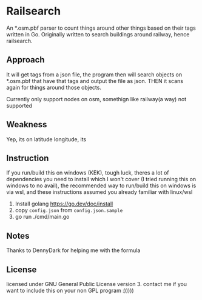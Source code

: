 # Railsearch
An \*.osm.pbf parser to count things around other things based on their tags written in Go. Originally written to search buildings around railway, hence railsearch.

## Approach
It will get tags from a json file, the program then will search objects on \*.osm.pbf that have that tags and output the file as json. THEN it scans again for things around those objects.

Currently only support nodes on osm, somethign like railway(a way) not supported

## Weakness

Yep, its on latitude longitude, its 

## Instruction
If you run/build this on windows (KEK), tough luck, theres a lot of dependencies you need to install which I won't cover (I tried running this on windows to no avail), the recommended way to run/build this on windows is via wsl, and these instructions assumed you already familiar with linux/wsl

1. Install golang https://go.dev/doc/install
2. copy `config.json` from `config.json.sample`
3. go run ./cmd/main.go

## Notes
Thanks to DennyDark for helping me with the formula

## License
licensed under GNU General Public License version 3. contact me if you want to include this on your non GPL program :)))))